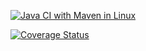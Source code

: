 [![Java CI with Maven in Linux](https://github.com/MeIbtihajnaeem/github-ci-example/actions/workflows/maven.yml/badge.svg?branch=main)](https://github.com/MeIbtihajnaeem/github-ci-example/actions/workflows/maven.yml)

[![Coverage Status](https://coveralls.io/repos/github/MeIbtihajnaeem/github-ci-example/badge.svg?branch=main)](https://coveralls.io/github/MeIbtihajnaeem/github-ci-example?branch=main)
